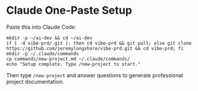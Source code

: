 # Claude One-Paste Setup

Paste this into Claude Code:

```
mkdir -p ~/ai-dev && cd ~/ai-dev
if [ -d vibe-prd/.git ]; then cd vibe-prd && git pull; else git clone https://github.com/jeremylongshore/vibe-prd.git && cd vibe-prd; fi
mkdir -p ~/.claude/commands
cp commands/new-project.md ~/.claude/commands/
echo "Setup complete. Type /new-project to start."
```

Then type `/new-project` and answer questions to generate professional project documentation.
